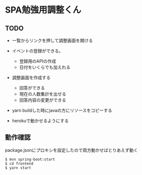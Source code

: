 # SPA勉強用調整くん

## TODO

* 一覧からリンクを押して調整画面を開ける
* イベントの登録ができる。
  * 登録用のAPIの作成
  * 日付をいくらでも加えれる
* 調整画面を作成する
  * 回答ができる
  * 現在の人数集計を出せる
  * 回答内容の変更ができる

* yarn buildした時にjavaの方にリソースをコピーする
* herokuで動かせるようにする

## 動作確認

package.jsonにプロキシを設定したので両方動かせばとりあえず動く
```
$ mvn spring-boot:start
$ cd frontend
$ yarn start
```
